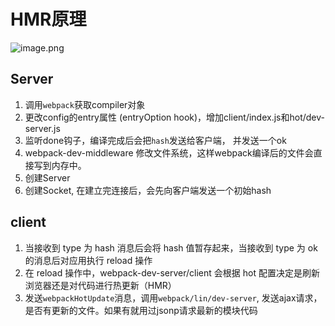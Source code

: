 # HMR原理

![image.png](http://tva1.sinaimg.cn/large/006vSZ9Ugy1gwpywu1c5tj30md0n945o.jpg)

## Server

1. 调用`webpack`获取compiler对象
2. 更改config的entry属性 (entryOption hook)，增加client/index.js和hot/dev-server.js
3. 监听done钩子，编译完成后会把`hash`发送给客户端， 并发送一个ok
4. webpack-dev-middleware 修改文件系统，这样webpack编译后的文件会直接写到内存中。
5. 创建Server
6. 创建Socket, 在建立完连接后，会先向客户端发送一个初始hash

## client
1. 当接收到 type 为 hash 消息后会将 hash 值暂存起来，当接收到 type 为 ok 的消息后对应用执行 reload 操作
2. 在 reload 操作中，webpack-dev-server/client 会根据 hot 配置决定是刷新浏览器还是对代码进行热更新（HMR）
3. 发送`webpackHotUpdate`消息，调用`webpack/lin/dev-server`, 发送ajax请求，是否有更新的文件。如果有就用过jsonp请求最新的模块代码